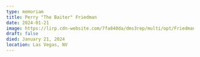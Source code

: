 ```yaml
---
type: memoriam
title: Perry "The Baiter" Friedman
date: 2024-01-21
image: https://lirp.cdn-website.com/7fa840da/dms3rep/multi/opt/Friedman+2-1920w.jpg
draft: false
died: January 21, 2024
location: Las Vegas, NV
---
```

